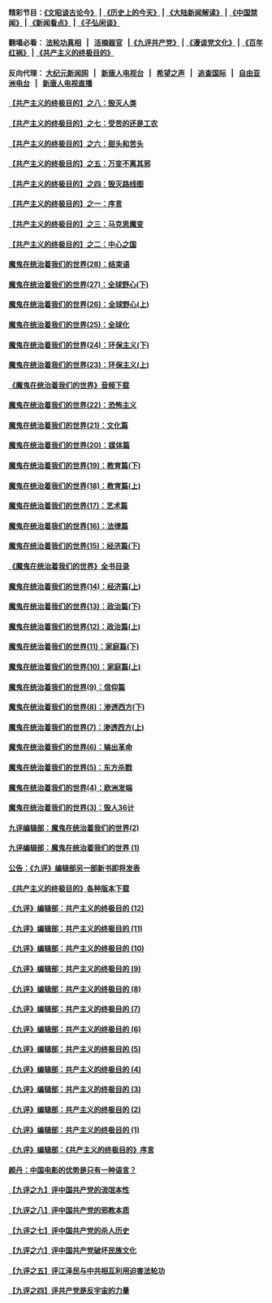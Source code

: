 #### 精彩节目：[《文昭谈古论今》](http://134.209.198.168/wenzhao) | [《历史上的今天》](http://134.209.198.168/today-in-history) | [《大陆新闻解读》](http://134.209.198.168/ntdtv-comedy) | [《中国禁闻》](http://134.209.198.168/ntdtv-news) | [《新闻看点》](http://134.209.198.168/news-insight) | [《子弘闲谈》](http://134.209.198.168/zihongxiantan/) 

 #### 翻墙必看： [法轮功真相](http://134.209.198.168:10000/videos/truth.html) &nbsp;&nbsp;|&nbsp;&nbsp; [活摘器官](http://134.209.198.168:10000/videos/res/Organs/) &nbsp;&nbsp;|[《九评共产党》](http://134.209.198.168:10000/videos/jiuping) | [《漫谈党文化》](http://134.209.198.168:10000/videos/mtdwh) | [《百年红祸》](http://134.209.198.168:10000/videos/bnhh) | [《共产主义的终极目的》](http://134.209.198.168:10000/videos/res/zjmd) 

 #### 反向代理： [大纪元新闻网](http://134.209.198.168:10080/) &nbsp;&nbsp;|&nbsp;&nbsp; [新唐人电视台](http://134.209.198.168:8000/) &nbsp;&nbsp;|&nbsp;&nbsp; [希望之声](http://134.209.198.168:8200/) &nbsp;&nbsp;|&nbsp;&nbsp; [追查国际](http://134.209.198.168:10010/) &nbsp;&nbsp;|&nbsp;&nbsp; [自由亚洲电台](http://134.209.198.168:9800/) &nbsp;&nbsp;|&nbsp;&nbsp; [新唐人电视直播](http://134.209.198.168/) 

#### [【共产主义的终极目的】之八：毁灭人类](../pages/nsc422/n11108503.md?t=03150336) 

#### [【共产主义的终极目的】之七：受苦的还是工农](../pages/nsc422/n11101809.md?t=03150336) 

#### [【共产主义的终极目的】之六：甜头和苦头](../pages/nsc422/n11096971.md?t=03150336) 

#### [【共产主义的终极目的】之五：万变不离其邪](../pages/nsc422/n11091285.md?t=03150336) 

#### [【共产主义的终极目的】之四：毁灭路线图](../pages/nsc422/n11086284.md?t=03150336) 

#### [【共产主义的终极目的】之一：序言](../pages/nsc422/n11086077.md?t=03150336) 

#### [【共产主义的终极目的】之三：马克思魔变](../pages/nsc422/n11061941.md?t=03150336) 

#### [【共产主义的终极目的】之二：中心之国](../pages/nsc422/n11047728.md?t=03150336) 

#### [魔鬼在统治着我们的世界(28)：结束语](../pages/nsc422/n10936246.md?t=03150336) 

#### [魔鬼在统治着我们的世界(27)：全球野心(下)](../pages/nsc422/n10928319.md?t=03150336) 

#### [魔鬼在统治着我们的世界(26)：全球野心(上)](../pages/nsc422/n10900318.md?t=03150336) 

#### [魔鬼在统治着我们的世界(25)：全球化](../pages/nsc422/n10788205.md?t=03150336) 

#### [魔鬼在统治着我们的世界(24)：环保主义(下)](../pages/nsc422/n10695307.md?t=03150336) 

#### [魔鬼在统治着我们的世界(23)：环保主义(上)](../pages/nsc422/n10688613.md?t=03150336) 

#### [《魔鬼在统治着我们的世界》音频下载](../pages/nsc422/n10635553.md?t=03150336) 

#### [魔鬼在统治着我们的世界(22)：恐怖主义](../pages/nsc422/n10614727.md?t=03150336) 

#### [魔鬼在统治着我们的世界(21)：文化篇](../pages/nsc422/n10597706.md?t=03150336) 

#### [魔鬼在统治着我们的世界(20)：媒体篇](../pages/nsc422/n10586579.md?t=03150336) 

#### [魔鬼在统治着我们的世界(19)：教育篇(下)](../pages/nsc422/n10564808.md?t=03150336) 

#### [魔鬼在统治着我们的世界(18)：教育篇(上)](../pages/nsc422/n10526970.md?t=03150336) 

#### [魔鬼在统治着我们的世界(17)：艺术篇](../pages/nsc422/n10499093.md?t=03150336) 

#### [魔鬼在统治着我们的世界(16)：法律篇](../pages/nsc422/n10485969.md?t=03150336) 

#### [魔鬼在统治着我们的世界(15)：经济篇(下)](../pages/nsc422/n10469975.md?t=03150336) 

#### [《魔鬼在统治着我们的世界》全书目录](../pages/nsc422/n10464261.md?t=03150336) 

#### [魔鬼在统治着我们的世界(14)：经济篇(上)](../pages/nsc422/n10457370.md?t=03150336) 

#### [魔鬼在统治着我们的世界(13)：政治篇(下)](../pages/nsc422/n10448270.md?t=03150336) 

#### [魔鬼在统治着我们的世界(12)：政治篇(上)](../pages/nsc422/n10444576.md?t=03150336) 

#### [魔鬼在统治着我们的世界(11)：家庭篇(下)](../pages/nsc422/n10440961.md?t=03150336) 

#### [魔鬼在统治着我们的世界(10)：家庭篇(上)](../pages/nsc422/n10435448.md?t=03150336) 

#### [魔鬼在统治着我们的世界(9)：信仰篇](../pages/nsc422/n10432159.md?t=03150336) 

#### [魔鬼在统治着我们的世界(8)：渗透西方(下)](../pages/nsc422/n10429603.md?t=03150336) 

#### [魔鬼在统治着我们的世界(7)：渗透西方(上)](../pages/nsc422/n10426013.md?t=03150336) 

#### [魔鬼在统治着我们的世界(6)：输出革命](../pages/nsc422/n10421536.md?t=03150336) 

#### [魔鬼在统治着我们的世界(5)：东方杀戮](../pages/nsc422/n10417707.md?t=03150336) 

#### [魔鬼在统治着我们的世界(4)：欧洲发端](../pages/nsc422/n10414890.md?t=03150336) 

#### [魔鬼在统治着我们的世界(3)：毁人36计](../pages/nsc422/n10411583.md?t=03150336) 

#### [九评编辑部：魔鬼在统治着我们的世界(2)](../pages/nsc422/n10410036.md?t=03150336) 

#### [九评编辑部：魔鬼在统治着我们的世界 (1)](../pages/nsc422/n10406825.md?t=03150336) 

#### [公告：《九评》编辑部另一部新书即将发表](../pages/nsc422/n10405104.md?t=03150336) 

#### [《共产主义的终极目的》各种版本下载](../pages/nsc422/n10022138.md?t=03150336) 

#### [《九评》编辑部：共产主义的终极目的 (12)](../pages/nsc422/n9933272.md?t=03150336) 

#### [《九评》编辑部：共产主义的终极目的 (11)](../pages/nsc422/n9924973.md?t=03150336) 

#### [《九评》编辑部：共产主义的终极目的 (10)](../pages/nsc422/n9920883.md?t=03150336) 

#### [《九评》编辑部：共产主义的终极目的 (9)](../pages/nsc422/n9916363.md?t=03150336) 

#### [《九评》编辑部：共产主义的终极目的 (8)](../pages/nsc422/n9912488.md?t=03150336) 

#### [《九评》编辑部：共产主义的终极目的 (7)](../pages/nsc422/n9901176.md?t=03150336) 

#### [《九评》编辑部：共产主义的终极目的 (6)](../pages/nsc422/n9899359.md?t=03150336) 

#### [《九评》编辑部：共产主义的终极目的 (5)](../pages/nsc422/n9893174.md?t=03150336) 

#### [《九评》编辑部：共产主义的终极目的 (4)](../pages/nsc422/n9891246.md?t=03150336) 

#### [《九评》编辑部：共产主义的终极目的 (3)](../pages/nsc422/n9879879.md?t=03150336) 

#### [《九评》编辑部：共产主义的终极目的 (2)](../pages/nsc422/n9876205.md?t=03150336) 

#### [《九评》编辑部：共产主义的终极目的 (1)](../pages/nsc422/n9865857.md?t=03150336) 

#### [《九评》编辑部：《共产主义的终极目的》序言](../pages/nsc422/n9862666.md?t=03150336) 

#### [颜丹：中国电影的优势是只有一种语言？](../pages/nsc422/n9583062.md?t=03150336) 

#### [【九评之九】评中国共产党的流氓本性](../pages/nsc422/n737542.md?t=03150336) 

#### [【九评之八】评中国共产党的邪教本质](../pages/nsc422/n735942.md?t=03150336) 

#### [【九评之七】评中国共产党的杀人历史](../pages/nsc422/n733806.md?t=03150336) 

#### [【九评之六】评中国共产党破坏民族文化](../pages/nsc422/n731667.md?t=03150336) 

#### [【九评之五】评江泽民与中共相互利用迫害法轮功](../pages/nsc422/n730058.md?t=03150336) 

#### [【九评之四】评共产党是反宇宙的力量](../pages/nsc422/n727814.md?t=03150336) 

